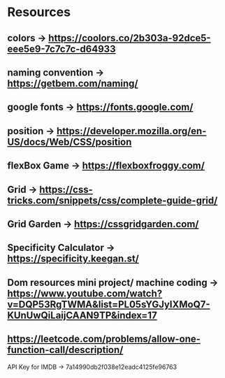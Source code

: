 # Resources

## colors -> https://coolors.co/2b303a-92dce5-eee5e9-7c7c7c-d64933
## naming convention -> https://getbem.com/naming/
## google fonts -> https://fonts.google.com/
## position -> https://developer.mozilla.org/en-US/docs/Web/CSS/position
## flexBox Game -> https://flexboxfroggy.com/
## Grid -> https://css-tricks.com/snippets/css/complete-guide-grid/
## Grid Garden -> https://cssgridgarden.com/
## Specificity Calculator -> https://specificity.keegan.st/

## Dom resources mini project/ machine coding -> https://www.youtube.com/watch?v=DQP53RgTWMA&list=PL05sYGJyIXMoQ7-KUnUwQiLaijCAAN9TP&index=17



## https://leetcode.com/problems/allow-one-function-call/description/



API Key for IMDB -> 7a14990db2f038e12eadc4125fe96763